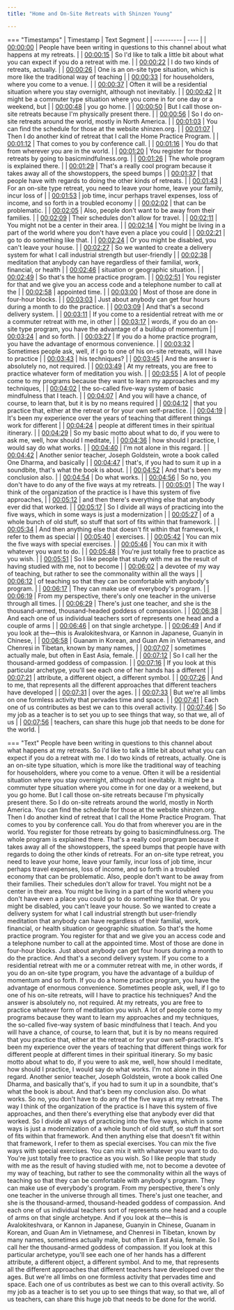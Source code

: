 ```yaml
---
title: "Home and On-Site Retreats with Shinzen Young"

---
```

=== "Timestamps"
    | Timestamp | Text Segment |
    | ---------- | ----  |
    | [00:00:00](https://www.youtube.com/watch?v=GIwglVJTCWk&t=0) |  People have been writing in questions to this channel about what happens at my retreats. |
    | [00:00:15](https://www.youtube.com/watch?v=GIwglVJTCWk&t=15) |  So I'd like to talk a little bit about what you can expect if you do a retreat with me. |
    | [00:00:22](https://www.youtube.com/watch?v=GIwglVJTCWk&t=22) |  I do two kinds of retreats, actually. |
    | [00:00:26](https://www.youtube.com/watch?v=GIwglVJTCWk&t=26) |  One is an on-site type situation, which is more like the traditional way of teaching |
    | [00:00:33](https://www.youtube.com/watch?v=GIwglVJTCWk&t=33) |  for householders, where you come to a venue. |
    | [00:00:37](https://www.youtube.com/watch?v=GIwglVJTCWk&t=37) |  Often it will be a residential situation where you stay overnight, although not inevitably. |
    | [00:00:42](https://www.youtube.com/watch?v=GIwglVJTCWk&t=42) |  It might be a commuter type situation where you come in for one day or a weekend, but |
    | [00:00:48](https://www.youtube.com/watch?v=GIwglVJTCWk&t=48) |  you go home. |
    | [00:00:50](https://www.youtube.com/watch?v=GIwglVJTCWk&t=50) |  But I call those on-site retreats because I'm physically present there. |
    | [00:00:56](https://www.youtube.com/watch?v=GIwglVJTCWk&t=56) |  So I do on-site retreats around the world, mostly in North America. |
    | [00:01:03](https://www.youtube.com/watch?v=GIwglVJTCWk&t=63) |  You can find the schedule for those at the website shinzen.org. |
    | [00:01:07](https://www.youtube.com/watch?v=GIwglVJTCWk&t=67) |  Then I do another kind of retreat that I call the Home Practice Program. |
    | [00:01:12](https://www.youtube.com/watch?v=GIwglVJTCWk&t=72) |  That comes to you by conference call. |
    | [00:01:16](https://www.youtube.com/watch?v=GIwglVJTCWk&t=76) |  You do that from wherever you are in the world. |
    | [00:01:20](https://www.youtube.com/watch?v=GIwglVJTCWk&t=80) |  You register for those retreats by going to basicmindfulness.org. |
    | [00:01:26](https://www.youtube.com/watch?v=GIwglVJTCWk&t=86) |  The whole program is explained there. |
    | [00:01:29](https://www.youtube.com/watch?v=GIwglVJTCWk&t=89) |  That's a really cool program because it takes away all of the showstoppers, the speed bumps |
    | [00:01:37](https://www.youtube.com/watch?v=GIwglVJTCWk&t=97) |  that people have with regards to doing the other kinds of retreats. |
    | [00:01:43](https://www.youtube.com/watch?v=GIwglVJTCWk&t=103) |  For an on-site type retreat, you need to leave your home, leave your family, incur loss of |
    | [00:01:53](https://www.youtube.com/watch?v=GIwglVJTCWk&t=113) |  job time, incur perhaps travel expenses, loss of income, and so forth in a troubled economy |
    | [00:02:02](https://www.youtube.com/watch?v=GIwglVJTCWk&t=122) |  that can be problematic. |
    | [00:02:05](https://www.youtube.com/watch?v=GIwglVJTCWk&t=125) |  Also, people don't want to be away from their families. |
    | [00:02:09](https://www.youtube.com/watch?v=GIwglVJTCWk&t=129) |  Their schedules don't allow for travel. |
    | [00:02:11](https://www.youtube.com/watch?v=GIwglVJTCWk&t=131) |  You might not be a center in their area. |
    | [00:02:14](https://www.youtube.com/watch?v=GIwglVJTCWk&t=134) |  You might be living in a part of the world where you don't have even a place you could |
    | [00:02:21](https://www.youtube.com/watch?v=GIwglVJTCWk&t=141) |  go to do something like that. |
    | [00:02:24](https://www.youtube.com/watch?v=GIwglVJTCWk&t=144) |  Or you might be disabled, you can't leave your house. |
    | [00:02:27](https://www.youtube.com/watch?v=GIwglVJTCWk&t=147) |  So we wanted to create a delivery system for what I call industrial strength but user-friendly |
    | [00:02:38](https://www.youtube.com/watch?v=GIwglVJTCWk&t=158) |  meditation that anybody can have regardless of their familial, work, financial, or health |
    | [00:02:46](https://www.youtube.com/watch?v=GIwglVJTCWk&t=166) |  situation or geographic situation. |
    | [00:02:49](https://www.youtube.com/watch?v=GIwglVJTCWk&t=169) |  So that's the home practice program. |
    | [00:02:51](https://www.youtube.com/watch?v=GIwglVJTCWk&t=171) |  You register for that and we give you an access code and a telephone number to call at the |
    | [00:02:58](https://www.youtube.com/watch?v=GIwglVJTCWk&t=178) |  appointed time. |
    | [00:03:00](https://www.youtube.com/watch?v=GIwglVJTCWk&t=180) |  Most of those are done in four-hour blocks. |
    | [00:03:03](https://www.youtube.com/watch?v=GIwglVJTCWk&t=183) |  Just about anybody can get four hours during a month to do the practice. |
    | [00:03:09](https://www.youtube.com/watch?v=GIwglVJTCWk&t=189) |  And that's a second delivery system. |
    | [00:03:11](https://www.youtube.com/watch?v=GIwglVJTCWk&t=191) |  If you come to a residential retreat with me or a commuter retreat with me, in other |
    | [00:03:17](https://www.youtube.com/watch?v=GIwglVJTCWk&t=197) |  words, if you do an on-site type program, you have the advantage of a buildup of momentum |
    | [00:03:24](https://www.youtube.com/watch?v=GIwglVJTCWk&t=204) |  and so forth. |
    | [00:03:27](https://www.youtube.com/watch?v=GIwglVJTCWk&t=207) |  If you do a home practice program, you have the advantage of enormous convenience. |
    | [00:03:32](https://www.youtube.com/watch?v=GIwglVJTCWk&t=212) |  Sometimes people ask, well, if I go to one of his on-site retreats, will I have to practice |
    | [00:03:43](https://www.youtube.com/watch?v=GIwglVJTCWk&t=223) |  his techniques? |
    | [00:03:45](https://www.youtube.com/watch?v=GIwglVJTCWk&t=225) |  And the answer is absolutely no, not required. |
    | [00:03:49](https://www.youtube.com/watch?v=GIwglVJTCWk&t=229) |  At my retreats, you are free to practice whatever form of meditation you wish. |
    | [00:03:55](https://www.youtube.com/watch?v=GIwglVJTCWk&t=235) |  A lot of people come to my programs because they want to learn my approaches and my techniques, |
    | [00:04:02](https://www.youtube.com/watch?v=GIwglVJTCWk&t=242) |  the so-called five-way system of basic mindfulness that I teach. |
    | [00:04:07](https://www.youtube.com/watch?v=GIwglVJTCWk&t=247) |  And you will have a chance, of course, to learn that, but it is by no means required |
    | [00:04:12](https://www.youtube.com/watch?v=GIwglVJTCWk&t=252) |  that you practice that, either at the retreat or for your own self-practice. |
    | [00:04:19](https://www.youtube.com/watch?v=GIwglVJTCWk&t=259) |  It's been my experience over the years of teaching that different things work for different |
    | [00:04:24](https://www.youtube.com/watch?v=GIwglVJTCWk&t=264) |  people at different times in their spiritual itinerary. |
    | [00:04:29](https://www.youtube.com/watch?v=GIwglVJTCWk&t=269) |  So my basic motto about what to do, if you were to ask me, well, how should I meditate, |
    | [00:04:36](https://www.youtube.com/watch?v=GIwglVJTCWk&t=276) |  how should I practice, I would say do what works. |
    | [00:04:40](https://www.youtube.com/watch?v=GIwglVJTCWk&t=280) |  I'm not alone in this regard. |
    | [00:04:42](https://www.youtube.com/watch?v=GIwglVJTCWk&t=282) |  Another senior teacher, Joseph Goldstein, wrote a book called One Dharma, and basically |
    | [00:04:47](https://www.youtube.com/watch?v=GIwglVJTCWk&t=287) |  that's, if you had to sum it up in a soundbite, that's what the book is about. |
    | [00:04:52](https://www.youtube.com/watch?v=GIwglVJTCWk&t=292) |  And that's been my conclusion also. |
    | [00:04:54](https://www.youtube.com/watch?v=GIwglVJTCWk&t=294) |  Do what works. |
    | [00:04:56](https://www.youtube.com/watch?v=GIwglVJTCWk&t=296) |  So no, you don't have to do any of the five ways at my retreats. |
    | [00:05:01](https://www.youtube.com/watch?v=GIwglVJTCWk&t=301) |  The way I think of the organization of the practice is I have this system of five approaches, |
    | [00:05:12](https://www.youtube.com/watch?v=GIwglVJTCWk&t=312) |  and then there's everything else that anybody ever did that worked. |
    | [00:05:17](https://www.youtube.com/watch?v=GIwglVJTCWk&t=317) |  So I divide all ways of practicing into the five ways, which in some ways is just a modernization |
    | [00:05:27](https://www.youtube.com/watch?v=GIwglVJTCWk&t=327) |  of a whole bunch of old stuff, so stuff that sort of fits within that framework. |
    | [00:05:34](https://www.youtube.com/watch?v=GIwglVJTCWk&t=334) |  And then anything else that doesn't fit within that framework, I refer to them as special |
    | [00:05:40](https://www.youtube.com/watch?v=GIwglVJTCWk&t=340) |  exercises. |
    | [00:05:42](https://www.youtube.com/watch?v=GIwglVJTCWk&t=342) |  You can mix the five ways with special exercises. |
    | [00:05:46](https://www.youtube.com/watch?v=GIwglVJTCWk&t=346) |  You can mix it with whatever you want to do. |
    | [00:05:48](https://www.youtube.com/watch?v=GIwglVJTCWk&t=348) |  You're just totally free to practice as you wish. |
    | [00:05:51](https://www.youtube.com/watch?v=GIwglVJTCWk&t=351) |  So I like people that study with me as the result of having studied with me, not to become |
    | [00:06:02](https://www.youtube.com/watch?v=GIwglVJTCWk&t=362) |  a devotee of my way of teaching, but rather to see the commonality within all the ways |
    | [00:06:12](https://www.youtube.com/watch?v=GIwglVJTCWk&t=372) |  of teaching so that they can be comfortable with anybody's program. |
    | [00:06:17](https://www.youtube.com/watch?v=GIwglVJTCWk&t=377) |  They can make use of everybody's program. |
    | [00:06:19](https://www.youtube.com/watch?v=GIwglVJTCWk&t=379) |  From my perspective, there's only one teacher in the universe through all times. |
    | [00:06:29](https://www.youtube.com/watch?v=GIwglVJTCWk&t=389) |  There's just one teacher, and she is the thousand-armed, thousand-headed goddess of compassion. |
    | [00:06:38](https://www.youtube.com/watch?v=GIwglVJTCWk&t=398) |  And each one of us individual teachers sort of represents one head and a couple of arms |
    | [00:06:46](https://www.youtube.com/watch?v=GIwglVJTCWk&t=406) |  on that single archetype. |
    | [00:06:49](https://www.youtube.com/watch?v=GIwglVJTCWk&t=409) |  And if you look at the—this is Avalokiteshvara, or Kannon in Japanese, Guanyin in Chinese, |
    | [00:06:58](https://www.youtube.com/watch?v=GIwglVJTCWk&t=418) |  Guanam in Korean, and Guan Am in Vietnamese, and Chenresi in Tibetan, known by many names, |
    | [00:07:07](https://www.youtube.com/watch?v=GIwglVJTCWk&t=427) |  sometimes actually male, but often in East Asia, female. |
    | [00:07:12](https://www.youtube.com/watch?v=GIwglVJTCWk&t=432) |  So I call her the thousand-armed goddess of compassion. |
    | [00:07:16](https://www.youtube.com/watch?v=GIwglVJTCWk&t=436) |  If you look at this particular archetype, you'll see each one of her hands has a different |
    | [00:07:21](https://www.youtube.com/watch?v=GIwglVJTCWk&t=441) |  attribute, a different object, a different symbol. |
    | [00:07:26](https://www.youtube.com/watch?v=GIwglVJTCWk&t=446) |  And to me, that represents all the different approaches that different teachers have developed |
    | [00:07:31](https://www.youtube.com/watch?v=GIwglVJTCWk&t=451) |  over the ages. |
    | [00:07:33](https://www.youtube.com/watch?v=GIwglVJTCWk&t=453) |  But we're all limbs on one formless activity that pervades time and space. |
    | [00:07:41](https://www.youtube.com/watch?v=GIwglVJTCWk&t=461) |  Each one of us contributes as best we can to this overall activity. |
    | [00:07:46](https://www.youtube.com/watch?v=GIwglVJTCWk&t=466) |  So my job as a teacher is to set you up to see things that way, so that we, all of us |
    | [00:07:56](https://www.youtube.com/watch?v=GIwglVJTCWk&t=476) |  teachers, can share this huge job that needs to be done for the world. |

=== "Text"
     People have been writing in questions to this channel about what happens at my retreats. So I'd like to talk a little bit about what you can expect if you do a retreat with me. I do two kinds of retreats, actually. One is an on-site type situation, which is more like the traditional way of teaching for householders, where you come to a venue. Often it will be a residential situation where you stay overnight, although not inevitably. It might be a commuter type situation where you come in for one day or a weekend, but you go home. But I call those on-site retreats because I'm physically present there. So I do on-site retreats around the world, mostly in North America. You can find the schedule for those at the website shinzen.org. Then I do another kind of retreat that I call the Home Practice Program. That comes to you by conference call. You do that from wherever you are in the world. You register for those retreats by going to basicmindfulness.org. The whole program is explained there. That's a really cool program because it takes away all of the showstoppers, the speed bumps that people have with regards to doing the other kinds of retreats. For an on-site type retreat, you need to leave your home, leave your family, incur loss of job time, incur perhaps travel expenses, loss of income, and so forth in a troubled economy that can be problematic. Also, people don't want to be away from their families. Their schedules don't allow for travel. You might not be a center in their area. You might be living in a part of the world where you don't have even a place you could go to do something like that. Or you might be disabled, you can't leave your house. So we wanted to create a delivery system for what I call industrial strength but user-friendly meditation that anybody can have regardless of their familial, work, financial, or health situation or geographic situation. So that's the home practice program. You register for that and we give you an access code and a telephone number to call at the appointed time. Most of those are done in four-hour blocks. Just about anybody can get four hours during a month to do the practice. And that's a second delivery system. If you come to a residential retreat with me or a commuter retreat with me, in other words, if you do an on-site type program, you have the advantage of a buildup of momentum and so forth. If you do a home practice program, you have the advantage of enormous convenience. Sometimes people ask, well, if I go to one of his on-site retreats, will I have to practice his techniques? And the answer is absolutely no, not required. At my retreats, you are free to practice whatever form of meditation you wish. A lot of people come to my programs because they want to learn my approaches and my techniques, the so-called five-way system of basic mindfulness that I teach. And you will have a chance, of course, to learn that, but it is by no means required that you practice that, either at the retreat or for your own self-practice. It's been my experience over the years of teaching that different things work for different people at different times in their spiritual itinerary. So my basic motto about what to do, if you were to ask me, well, how should I meditate, how should I practice, I would say do what works. I'm not alone in this regard. Another senior teacher, Joseph Goldstein, wrote a book called One Dharma, and basically that's, if you had to sum it up in a soundbite, that's what the book is about. And that's been my conclusion also. Do what works. So no, you don't have to do any of the five ways at my retreats. The way I think of the organization of the practice is I have this system of five approaches, and then there's everything else that anybody ever did that worked. So I divide all ways of practicing into the five ways, which in some ways is just a modernization of a whole bunch of old stuff, so stuff that sort of fits within that framework. And then anything else that doesn't fit within that framework, I refer to them as special exercises. You can mix the five ways with special exercises. You can mix it with whatever you want to do. You're just totally free to practice as you wish. So I like people that study with me as the result of having studied with me, not to become a devotee of my way of teaching, but rather to see the commonality within all the ways of teaching so that they can be comfortable with anybody's program. They can make use of everybody's program. From my perspective, there's only one teacher in the universe through all times. There's just one teacher, and she is the thousand-armed, thousand-headed goddess of compassion. And each one of us individual teachers sort of represents one head and a couple of arms on that single archetype. And if you look at the—this is Avalokiteshvara, or Kannon in Japanese, Guanyin in Chinese, Guanam in Korean, and Guan Am in Vietnamese, and Chenresi in Tibetan, known by many names, sometimes actually male, but often in East Asia, female. So I call her the thousand-armed goddess of compassion. If you look at this particular archetype, you'll see each one of her hands has a different attribute, a different object, a different symbol. And to me, that represents all the different approaches that different teachers have developed over the ages. But we're all limbs on one formless activity that pervades time and space. Each one of us contributes as best we can to this overall activity. So my job as a teacher is to set you up to see things that way, so that we, all of us teachers, can share this huge job that needs to be done for the world.